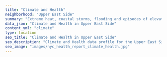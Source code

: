 ```yaml
---
title: "Climate and Health"
neighborhood: "Upper East Side"
summary: "Extreme heat, coastal storms, flooding and episodes of elevated ozone are climate-related hazards that may increase with climate change and have important public health impacts in New York City. Extreme weather can cause power outages, which also threaten public health. This report provides neighborhood indicators of climate-related hazards, vulnerability and health impacts."
data_json: "Climate and Health in Upper East Side"
content_yml: "climate"
type: location
seo_title: "Climate and Health in Upper East Side"
seo_description: "Climate and Health data profile for the Upper East Side neighborhood of NYC."
seo_image: "images/nyc_health_report_climate_health.jpg"
---
```

